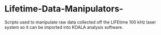 # Lifetime-Data-Manipulators-
Scripts used to manipulate raw data collected off the LIFEtime 100 kHz laser system so it can be imported into KOALA analysis software. 
